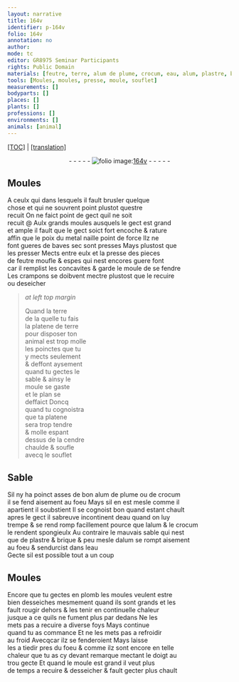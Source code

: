 ```yaml
---
layout: narrative
title: 164v
identifier: p-164v
folio: 164v
annotation: no
author:
mode: tc
editor: GR8975 Seminar Participants
rights: Public Domain
materials: [feutre, terre, alum de plume, crocum, eau, alum, plastre, brique, plomb]
tools: [Moules, moules, presse, moule, souflet]
measurements: []
bodyparts: []
places: []
plants: []
professions: []
environments: []
animals: [animal]
---
```


<p><a href="{{ site.baseurl }}/diplomatic/">[TOC]</a> | <a href="{{ site.baseurl }}/texts/p-164v_tl/" target="_blank">[translation]</a></p><div class="folio" align="center">- - - - - <a href="http://gallica.bnf.fr/ark:/12148/btv1b10500001g/f334.item" target="_blank"><img src="https://cu-mkp.github.io/2017-workshop-edition/assets/photo-icon.png" alt="folio image: " style="display:inline-block; margin-bottom:-3px;"/>164v</a> - - - - - </div>  
  

## <span class="tl">Moules</span>

 
 A ceulx <span class="del">qui</span> dans lesquels il fault brusler quelque<br/> chose et qui ne souvrent point plustot questre<br/> recuit On ne faict point de gect quil ne soit<br/> recuit @ Aulx grands <span class="tl">moules</span> ausquels le gect est gra<span class="exp">n</span>d<br/> et ample il fault que le gect soict fort encoche & rature<br/> affin que le poix du metal naille point de force Ilz ne<br/> font gueres de baves sec sont presses Mays plustost que<br/> les presser Mects entre eulx et la <span class="tl">presse</span> des pieces<br/> de <span class="m">feutre</span> moufle & espes qui nest encores guere font<br/> car il remplist les concavites & garde le moule de se fendre<br/> Les crampons se doibvent mectre plustost que le recuire<br/> ou deseicher
 
> *at left top margin*
> 
> 
>   Quand la <span class="m">terre</span><br/> de la quelle tu fais<br/> la platene de terre<br/> pour disposer ton<br/> <span class="al">animal</span> est trop molle<br/> les poinctes que tu<br/> y mects seulement<br/> & deffont aysem<span class="exp">ent</span><br/> quand tu gectes le<br/> sable & ainsy le<br/> <span class="tl">moule</span> se gaste<br/> et le plan se<br/> deffaict Doncq<br/> quand tu cognoistra<br/> que ta platene<br/> sera trop tendre<br/> & molle espant<br/> dessus de la cendre<br/> chaulde & soufle<br/> avecq le <span class="tl">souflet</span>
 
 
  

## Sable

 
 Sil ny ha poinct asses de bon <span class="m">alum de plume</span> ou de <span class="m">crocum</span><br/> il se fend aisement au foeu Mays sil en est mesle co<span class="exp">mm</span>e il<br/> apartient il soubstient Il se cognoist bon quand esta<span class="exp">n</span>t chault<br/> apres le gect il sabreuve incontinent d<span class="m">eau</span> quand on luy<br/> trempe & se <span class="del">rend</span> romp facillem<span class="exp">ent</span> pource que l<span class="m">alum</span> & le <span class="m">crocum</span><br/> le rendent spongieulx Au contraire le mauvais sable qui nest<br/> que de <span class="m">plastre</span> & <span class="m">brique</span> & peu mesle d<span class="m">alum</span> se rompt aisem<span class="exp">ent</span><br/> au foeu & sendurcist dans l<span class="m">eau</span><br/> Gecte sil est possible tout a un coup
 
 
  

## Moules

 
 Encore que tu gectes en <span class="m">plomb</span> les <span class="tl">moules</span> veulent estre<br/> bien desseiches mesmem<span class="exp">ent</span> quand ils sont grands et les<br/> fault rougir dehors & les tenir en continuelle chaleur<br/> jusque a ce quils ne fument plus par dedans Ne les<br/> mets pas a recuire a diverse foys Mays continue<br/> quand tu as commance Et ne les mets pas a refroidir<br/> au froid <span class="del">Avecq</span>car ilz se fenderoient Mays laisse<br/> les a tiedir pres du foeu & co<span class="exp">mm</span>e ilz sont encore en telle<br/> chaleur que tu as cy deva<span class="exp">n</span>t remarque mecta<span class="exp">n</span>t le doigt au<br/> trou gecte Et quand le <span class="tl">moule</span> est grand il veut plus<br/> de temps a recuire & desseicher & fault gecter plus chault
 
